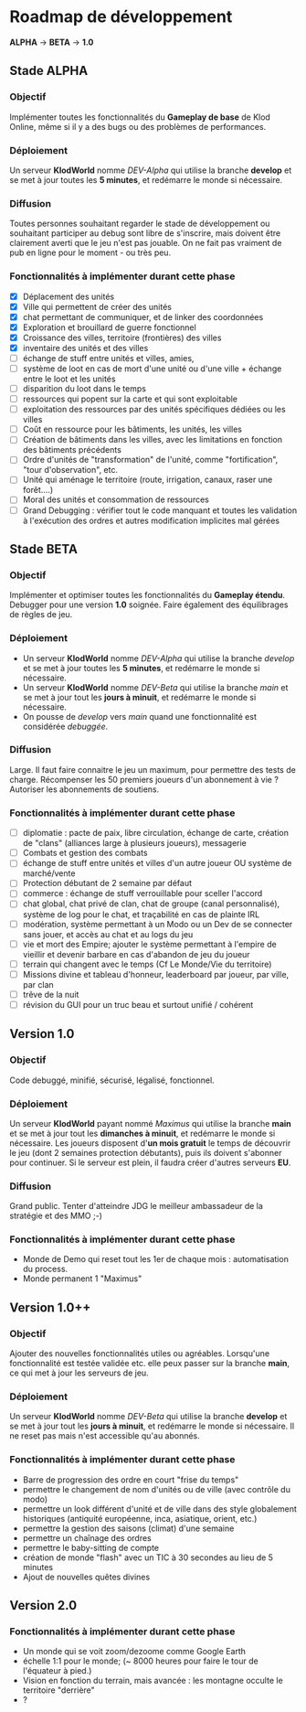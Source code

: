 # Roadmap de développement
**ALPHA** → **BETA** → **1.0**
## Stade ALPHA
### Objectif
Implémenter toutes les fonctionnalités du **Gameplay de base** de Klod Online, même si il y a des bugs ou des problèmes de performances.
### Déploiement
Un serveur **KlodWorld** nomme *DEV-Alpha* qui utilise la branche **develop** et se met à jour toutes les **5 minutes**, et redémarre le monde si nécessaire.
### Diffusion
Toutes personnes souhaitant regarder le stade de développement ou souhaitant participer au debug sont libre de s'inscrire, mais doivent être clairement averti que le jeu n'est pas jouable. On ne fait pas vraiment de pub en ligne pour le moment - ou très peu.
### Fonctionnalités à implémenter durant cette phase
- [x] Déplacement des unités 
- [x] Ville qui permettent de créer des unités
- [x] chat permettant de communiquer, et de linker des coordonnées
- [x] Exploration et brouillard de guerre fonctionnel
- [x] Croissance des villes, territoire (frontières) des villes 
- [x] inventaire des unités et des villes
- [ ] échange de stuff entre unités et villes, amies, 
- [ ] système de loot en cas de mort d'une unité ou d'une ville + échange entre le loot et les unités
- [ ] disparition du loot dans le temps
- [ ] ressources qui popent sur la carte et qui sont exploitable
- [ ] exploitation des ressources par des unités spécifiques dédiées ou les villes
- [ ] Coût en ressource pour les bâtiments, les unités, les villes
- [ ] Création de bâtiments dans les villes, avec les limitations en fonction des bâtiments précédents
- [ ] Ordre d'unités de "transformation" de l'unité, comme "fortification", "tour d'observation", etc. 
- [ ] Unité qui aménage le territoire (route, irrigation, canaux, raser une forêt....)
- [ ] Moral des unités et consommation de ressources
- [ ] Grand Debugging : vérifier tout le code manquant et toutes les validation à l'exécution des ordres et autres modification implicites mal gérées

## Stade BETA
### Objectif
Implémenter et optimiser toutes les fonctionnalités du **Gameplay étendu**. Debugger pour une version **1.0** soignée. Faire également des équilibrages de règles de jeu.
### Déploiement
 - Un serveur **KlodWorld** nomme *DEV-Alpha* qui utilise la branche *develop* et se met à jour toutes les **5 minutes**, et redémarre le monde si nécessaire.
 - Un serveur **KlodWorld** nomme *DEV-Beta* qui utilise la branche *main* et se met à jour tout les **jours à minuit**, et redémarre le monde si nécessaire.
 - On pousse de *develop* vers *main* quand une fonctionnalité est considérée *debuggée*.

### Diffusion
Large. Il faut faire connaitre le jeu un maximum, pour permettre des tests de  charge. Récompenser les 50 premiers joueurs d'un abonnement à vie ? Autoriser les abonnements de soutiens.
### Fonctionnalités à implémenter durant cette phase
- [ ] diplomatie : pacte de paix, libre circulation, échange de carte, création de "clans" (alliances large à plusieurs joueurs), messagerie
- [ ] Combats et gestion des combats
- [ ] échange de stuff entre unités et villes d'un autre joueur OU système de marché/vente
- [ ] Protection débutant de 2 semaine par défaut
- [ ] commerce : échange de stuff verrouillable pour sceller l'accord
- [ ] chat global, chat privé de clan, chat de groupe (canal personnalisé), système de log pour le chat, et traçabilité en cas de plainte IRL
- [ ] modération, système permettant à un Modo ou un Dev de se connecter sans jouer, et accès au chat et au logs du jeu
- [ ] vie et mort des Empire; ajouter le système permettant à l'empire de vieillir et devenir barbare en cas d'abandon de jeu du joueur
- [ ] terrain qui changent avec le temps (Cf Le Monde/Vie du territoire)
- [ ] Missions divine et tableau d'honneur, leaderboard par joueur, par ville, par clan
- [ ] trêve de la nuit
- [ ] révision du GUI pour un truc beau et surtout unifié / cohérent

## Version 1.0
### Objectif
Code debuggé, minifié, sécurisé, légalisé, fonctionnel.
### Déploiement
Un serveur **KlodWorld** payant nommé *Maximus* qui utilise la branche **main** et se met à jour tout les **dimanches à minuit**, et redémarre le monde si nécessaire. 
Les joueurs disposent d'**un mois gratuit** le temps de découvrir le jeu (dont 2 semaines protection débutants), puis ils doivent s'abonner pour continuer.
Si le serveur est plein, il faudra créer d'autres serveurs **EU**.

### Diffusion
Grand public. Tenter d'atteindre JDG le meilleur ambassadeur de la stratégie et des MMO ;-)
### Fonctionnalités à implémenter durant cette phase
 - Monde de Demo qui reset tout les 1er de chaque mois : automatisation du process.
 - Monde permanent 1 "Maximus"

## Version 1.0++
### Objectif
Ajouter des nouvelles fonctionnalités utiles ou agréables. Lorsqu'une fonctionnalité est testée validée etc. elle peux passer sur la branche **main**, ce qui met à jour les serveurs de jeu.
### Déploiement
Un serveur **KlodWorld** nomme *DEV-Beta* qui utilise la branche **develop** et se met à jour tout les **jours à minuit**, et redémarre le monde si nécessaire. Il ne reset pas mais n'est accessible qu'au abonnés.
### Fonctionnalités à implémenter durant cette phase
 - Barre de progression des ordre en court "frise du temps"
 - permettre le changement de nom d'unités ou de ville (avec contrôle du modo)
 - permettre un look différent d'unité et de ville dans des style globalement historiques (antiquité européenne, inca, asiatique, orient, etc.)
 - permettre la gestion des saisons (climat) d'une semaine
 - permettre un chaînage des ordres
 - permettre le baby-sitting de compte
 - création de monde "flash" avec un TIC à 30 secondes au lieu de 5 minutes
 - Ajout de nouvelles quêtes divines

## Version 2.0
### Fonctionnalités à implémenter durant cette phase
 - Un monde qui se voit zoom/dezoome comme Google Earth
 - échelle 1:1 pour le monde; (~ 8000 heures pour faire le tour de l'équateur à pied.)
 - Vision en fonction du terrain, mais avancée : les montagne occulte le territoire "derrière"
 - ?